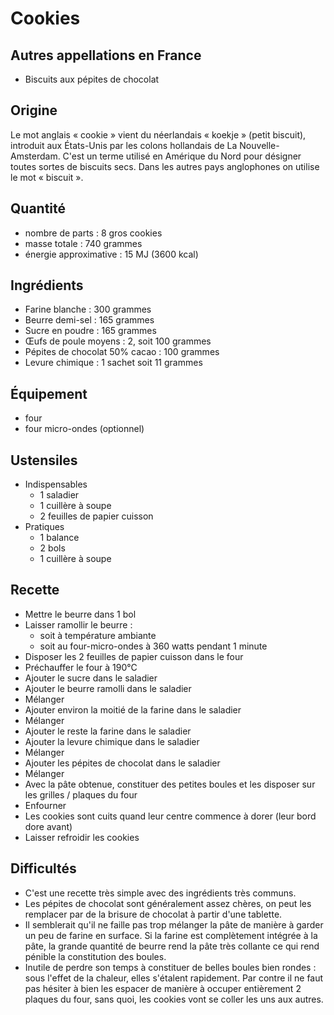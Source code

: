 # Cookies

## Autres appellations en France

* Biscuits aux pépites de chocolat

## Origine

Le mot anglais « cookie » vient du néerlandais « koekje » (petit biscuit), introduit aux États-Unis par les colons 
hollandais de La Nouvelle-Amsterdam. C'est un terme utilisé en Amérique du Nord pour désigner toutes sortes de biscuits 
secs. Dans les autres pays anglophones on utilise le mot « biscuit ». 

## Quantité

* nombre de parts : 8 gros cookies
* masse totale : 740 grammes
* énergie approximative : 15 MJ (3600 kcal)

## Ingrédients

* Farine blanche : 300 grammes
* Beurre demi-sel : 165 grammes
* Sucre en poudre : 165 grammes
* Œufs de poule moyens : 2, soit 100 grammes
* Pépites de chocolat 50% cacao : 100 grammes
* Levure chimique : 1 sachet soit 11 grammes

## Équipement

* four
* four micro-ondes (optionnel)

## Ustensiles

* Indispensables
  - 1 saladier
  - 1 cuillère à soupe
  - 2 feuilles de papier cuisson
* Pratiques
  - 1 balance
  - 2 bols
  - 1 cuillère à soupe

## Recette

* Mettre le beurre dans 1 bol
* Laisser ramollir le beurre :
  - soit à température ambiante
  - soit au four-micro-ondes à 360 watts pendant 1 minute
* Disposer les 2 feuilles de papier cuisson dans le four
* Préchauffer le four à 190°C
* Ajouter le sucre dans le saladier
* Ajouter le beurre ramolli dans le saladier
* Mélanger
* Ajouter environ la moitié de la farine dans le saladier
* Mélanger
* Ajouter le reste la farine dans le saladier
* Ajouter la levure chimique dans le saladier
* Mélanger
* Ajouter les pépites de chocolat dans le saladier
* Mélanger
* Avec la pâte obtenue, constituer des petites boules et les disposer sur les grilles / plaques du four
* Enfourner
* Les cookies sont cuits quand leur centre commence à dorer (leur bord dore avant)
* Laisser refroidir les cookies

## Difficultés

* C'est une recette très simple avec des ingrédients très communs.
* Les pépites de chocolat sont généralement assez chères,
  on peut les remplacer par de la brisure de chocolat à partir d'une tablette.
* Il semblerait qu'il ne faille pas trop mélanger la pâte de manière à garder un peu de farine en surface.
  Si la farine est complètement intégrée à la pâte, la grande quantité de beurre rend la pâte très collante
  ce qui rend pénible la constitution des boules.
* Inutile de perdre son temps à constituer de belles boules bien rondes : sous l'effet de la chaleur, elles s'étalent
  rapidement. Par contre il ne faut pas hésiter à bien les espacer de manière à occuper entièrement 2 plaques du four,
  sans quoi, les cookies vont se coller les uns aux autres.